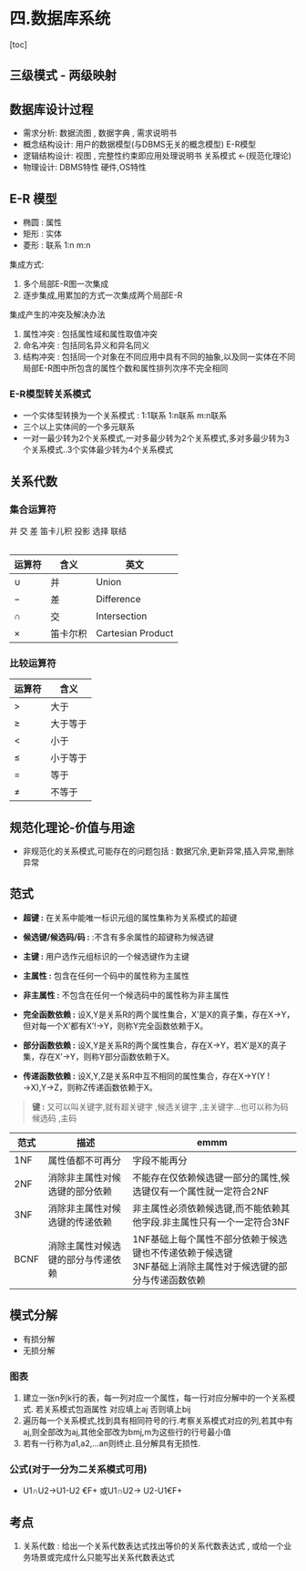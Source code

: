 # 四.数据库系统

[toc]


## 三级模式 - 两级映射

## 数据库设计过程

* 需求分析: 数据流图 , 数据字典 , 需求说明书
* 概念结构设计: 用户的数据模型(与DBMS无关的概念模型) E-R模型
* 逻辑结构设计: 视图 , 完整性约束即应用处理说明书 关系模式 <-(规范化理论)
* 物理设计: DBMS特性 硬件,OS特性

## E-R 模型

* 椭圆 : 属性
* 矩形 : 实体
* 菱形 : 联系 1:n m:n

集成方式:
1. 多个局部E-R图一次集成
2. 逐步集成,用累加的方式一次集成两个局部E-R

集成产生的冲突及解决办法
1. 属性冲突 : 包括属性域和属性取值冲突
2. 命名冲突 : 包括同名异义和异名同义
3. 结构冲突 : 包括同一个对象在不同应用中具有不同的抽象,以及同一实体在不同局部E-R图中所包含的属性个数和属性排列次序不完全相同

### E-R模型转关系模式
* 一个实体型转换为一个关系模式 : 1:1联系 1:n联系 m:n联系
* 三个以上实体间的一个多元联系
* 一对一最少转为2个关系模式,一对多最少转为2个关系模式,多对多最少转为3个关系模式..3个实体最少转为4个关系模式

## 关系代数

### 集合运算符

并
交
差
笛卡儿积
投影
选择
联结


|     |     |     |
| --- | --- | --- |

| 运算符  | 含义     | 英文              |
| ------- | -------- | ----------------- |
| $∪$ | 并       | Union             |
| $-$ | 差       | Difference        |
| $∩$  | 交       | Intersection      |
| $×$    | 笛卡尔积 | Cartesian Product |

### 比较运算符

| 运算符 | 含义     |
| ------ | -------- |
| $>$   | 大于     |
| $≥$   | 大于等于 |
| $<$    | 小于     |
| $≤$   | 小于等于 |
| $=$ | 等于     |
| $≠$ | 不等于   |

## 规范化理论-价值与用途

* 非规范化的关系模式,可能存在的问题包括 : 数据冗余,更新异常,插入异常,删除异常

## 范式

* **超键 :** 在关系中能唯一标识元组的属性集称为关系模式的超键
* **候选键/候选码/码 :** :不含有多余属性的超键称为候选键
* **主键 :** 用户选作元组标识的一个候选键作为主键
* **主属性 :** 包含在任何一个码中的属性称为主属性
* **非主属性 :** 不包含在任何一个候选码中的属性称为非主属性

* **完全函数依赖 :** 设X,Y是关系R的两个属性集合，X’是X的真子集，存在X→Y，但对每一个X’都有X’!→Y，则称Y完全函数依赖于X。
* **部分函数依赖 :** 设X,Y是关系R的两个属性集合，存在X→Y，若X’是X的真子集，存在X’→Y，则称Y部分函数依赖于X。
* **传递函数依赖 :** 设X,Y,Z是关系R中互不相同的属性集合，存在X→Y(Y !→X),Y→Z，则称Z传递函数依赖于X。

> **键 :** 又可以叫关键字,就有超关键字 ,候选关键字 ,主关键字...也可以称为码 候选码 ,主码

| 范式 | 描述                               | emmm                                                                                                         |
| ---- | ---------------------------------- | ------------------------------------------------------------------------------------------------------------ |
| 1NF  | 属性值都不可再分                   | 字段不能再分                                                                                                 |
| 2NF  | 消除非主属性对候选键的部分依赖     | 不能存在仅依赖候选键一部分的属性,候选键仅有一个属性就一定符合2NF                                             |
| 3NF  | 消除非主属性对候选键的传递依赖     | 非主属性必须依赖候选键,而不能依赖其他字段.非主属性只有一个一定符合3NF                                        |
| BCNF | 消除主属性对候选键的部分与传递依赖 | 1NF基础上每个属性不部分依赖于候选键也不传递依赖于候选键<br>3NF基础上消除主属性对于候选键的部分与传递函数依赖 |


## 模式分解

* 有损分解
* 无损分解

### 图表

1. 建立一张n列k行的表，每一列对应一个属性，每一行对应分解中的一个关系模式. 若关系模式包涵属性 对应填上aj 否则填上bij
2. 遍历每一个关系模式,找到具有相同符号的行.考察关系模式对应的列,若其中有aj,则全部改为aj,其他全部改为bmj,m为这些行的行号最小值
3. 若有一行称为a1,a2,...an则终止.且分解具有无损性.

### 公式(对于一分为二关系模式可用)

* U1∩U2→U1-U2 €F+ 或U1∩U2→ U2-U1€F+




## 考点
1. 关系代数 : 给出一个关系代数表达式找出等价的关系代数表达式 , 或给一个业务场景或完成什么只能写出关系代数表达式